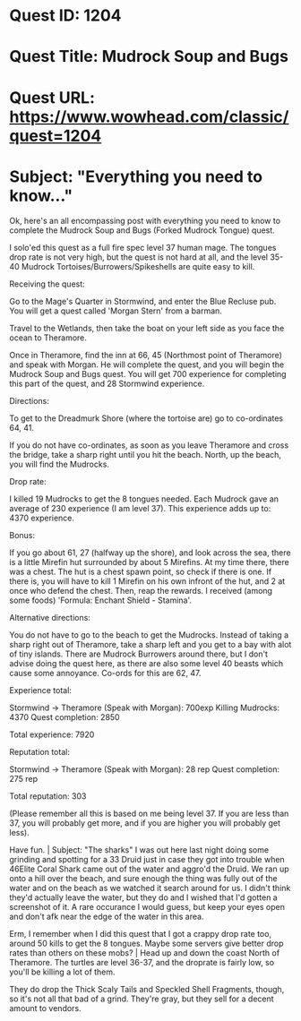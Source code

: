 # Quest ID: 1204
# Quest Title: Mudrock Soup and Bugs
# Quest URL: https://www.wowhead.com/classic/quest=1204
# Subject: "Everything you need to know..."
Ok, here's an all encompassing post with everything you need to know to complete the Mudrock Soup and Bugs (Forked Mudrock Tongue) quest.

I solo'ed this quest as a full fire spec level 37 human mage. The tongues drop rate is not very high, but the quest is not hard at all, and the level 35-40 Mudrock Tortoises/Burrowers/Spikeshells are quite easy to kill.

Receiving the quest:

Go to the Mage's Quarter in Stormwind, and enter the Blue Recluse pub. You will get a quest called 'Morgan Stern' from a barman.

Travel to the Wetlands, then take the boat on your left side as you face the ocean to Theramore.

Once in Theramore, find the inn at 66, 45 (Northmost point of Theramore) and speak with Morgan. He will complete the quest, and you will begin the Mudrock Soup and Bugs quest. You will get 700 experience for completing this part of the quest, and 28 Stormwind experience.

Directions:

To get to the Dreadmurk Shore (where the tortoise are) go to co-ordinates 64, 41.

If you do not have co-ordinates, as soon as you leave Theramore and cross the bridge, take a sharp right until you hit the beach. North, up the beach, you will find the Mudrocks.

Drop rate:

I killed 19 Mudrocks to get the 8 tongues needed. Each Mudrock gave an average of 230 experience (I am level 37). This experience adds up to: 4370 experience.

Bonus:

If you go about 61, 27 (halfway up the shore), and look across the sea, there is a little Mirefin hut surrounded by about 5 Mirefins. At my time there, there was a chest. The hut is a chest spawn point, so check if there is one. If there is, you will have to kill 1 Mirefin on his own infront of the hut, and 2 at once who defend the chest. Then, reap the rewards. I received (among some foods) 'Formula: Enchant Shield - Stamina'.

Alternative directions:

You do not have to go to the beach to get the Mudrocks. Instead of taking a sharp right out of Theramore, take a sharp left and you get to a bay with alot of tiny islands. There are Mudrock Burrowers around there, but I don't advise doing the quest here, as there are also some level 40 beasts which cause some annoyance. Co-ords for this are 62, 47.

Experience total:

Stormwind -> Theramore (Speak with Morgan): 700exp
Killing Mudrocks: 4370
Quest completion: 2850

Total experience: 7920

Reputation total:

Stormwind -> Theramore (Speak with Morgan): 28 rep
Quest completion: 275 rep

Total reputation: 303

(Please remember all this is based on me being level 37. If you are less than 37, you will probably get more, and if you are higher you will probably get less).

Have fun. | Subject: "The sharks"
I was out here last night doing some grinding and spotting for a 33 Druid just in case they got into trouble when 46Elite Coral Shark came out of the water and aggro'd the Druid. We ran up onto a hill over the beach, and sure enough the thing was fully out of the water and on the beach as we watched it search around for us. I didn't think they'd actually leave the water, but they do and I wished that I'd gotten a screenshot of it. A rare occurance I would guess, but keep your eyes open and don't afk near the edge of the water in this area.

Erm, I remember when I did this quest that I got a crappy drop rate too, around 50 kills to get the 8 tongues. Maybe some servers give better drop rates than others on these mobs? | Head up and down the coast North of Theramore. The turtles are level 36-37, and the droprate is fairly low, so you'll be killing a lot of them.

They do drop the Thick Scaly Tails and Speckled Shell Fragments, though, so it's not all that bad of a grind. They're gray, but they sell for a decent amount to vendors.